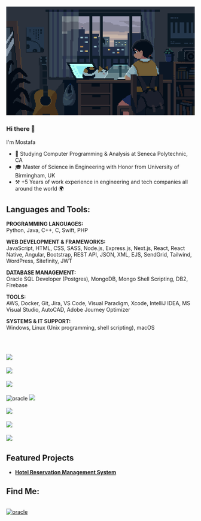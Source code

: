 ![MasterHead](/assets/2.gif)

### Hi there 👋

I'm Mostafa
<br>

- 🔭 Studying Computer Programming & Analysis at Seneca Polytechnic, CA
- 🎓 Master of Science in Engineering with Honor from University of Birmingham, UK
- ⚒️ +5 Years of work experience in engineering and tech companies all around the world 🌍

## Languages and Tools:

**PROGRAMMING LANGUAGES:**  
Python, Java, C++, C, Swift, PHP

**WEB DEVELOPMENT & FRAMEWORKS:**  
JavaScript, HTML, CSS, SASS, Node.js, Express.js, Next.js, React, React Native, Angular, Bootstrap, REST API, JSON, XML, EJS, SendGrid, Tailwind, WordPress, Sitefinity, JWT

**DATABASE MANAGEMENT:**  
Oracle SQL Developer (Postgres), MongoDB, Mongo Shell Scripting, DB2, Firebase

**TOOLS:**  
AWS, Docker, Git, Jira, VS Code, Visual Paradigm, Xcode, IntelliJ IDEA, MS Visual Studio, AutoCAD, Adobe Journey Optimizer

**SYSTEMS & IT SUPPORT:**  
Windows, Linux (Unix programming, shell scripting), macOS

<br>

<p>
    <br>
    <img src="https://skillicons.dev/icons?i=py,java,cpp,c,swift,php" />
    <br>
    <br>
    <img src="https://skillicons.dev/icons?i=js,html,css,sass,nodejs,express" />
    <br>
    <br>
    <img src="https://skillicons.dev/icons?i=react,nextjs,angular,bootstrap,tailwind,wordpress" />
    <br>
    <br>
    <img src="https://icongr.am/devicon/oracle-original.svg?size=128&color=currentColor" alt="oracle" width="50" height="50"/> 
    <img src="https://skillicons.dev/icons?i=postgres,mongodb,firebase,mysql,docker" />
    <br>
    <br>
    <img src="https://skillicons.dev/icons?i=aws,gherkin,autocad,regex,atom,vite" />
    <br>
    <br>
    <img src="https://skillicons.dev/icons?i=visualstudio,vscode,github,githubactions,git,postman" />
    <br>
    <br>
    <img src="https://skillicons.dev/icons?i=windows,apple,linux,ubuntu" />
  </a>
</p>

## Featured Projects

- [**Hotel Reservation Management System**](https://github.com/most4f4/Hotel-Reservation-Management-System-)

## Find Me:

<br>
<a href="https://www.linkedin.com/in/mostafa-shah/"><img src="https://icongr.am/devicon/linkedin-original.svg?size=128&color=currentColor" alt="oracle" width="50" height="50"/></a>
